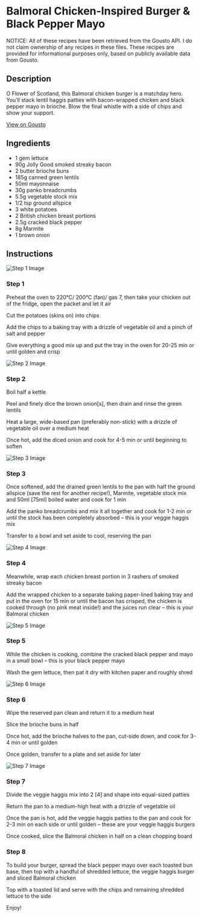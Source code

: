 # Balmoral Chicken-Inspired Burger & Black Pepper Mayo

NOTICE: All of these recipes have been retrieved from the Gousto API. I do not claim ownership of any recipes in these files. These recipes are provided for informational purposes only, based on publicly available data from Gousto.

## Description

O Flower of Scotland, this Balmoral chicken burger is a matchday hero. You’ll stack lentil haggis patties with bacon-wrapped chicken and black pepper mayo in brioche. Blow the final whistle with a side of chips and show your support.

[View on Gousto](https://www.gousto.co.uk/recipes/cookbook/balmoral-chicken-inspired-burger-black-pepper-mayo)

## Ingredients

- 1 gem lettuce
- 90g Jolly Good smoked streaky bacon
- 2 butter brioche buns
- 185g canned green lentils
-  50ml mayonnaise
- 30g panko breadcrumbs
- 5.5g vegetable stock mix
- 1/2 tsp ground allspice
- 3 white potatoes
- 2 British chicken breast portions
- 2.5g cracked black pepper
- 8g Marmite
- 1 brown onion

## Instructions

![Step 1 Image](https://production-media.gousto.co.uk/cms/recipe-step-image/step-1-1674830035789-x200.jpg)

### Step 1

Preheat the oven to 220°C/ 200°C (fan)/ gas 7, then take your chicken out of the fridge, open the packet and let it air

Cut the potatoes (skins on) into chips

Add the chips to a baking tray with a drizzle of vegetable oil and a pinch of salt and pepper

Give everything a good mix up and put the tray in the oven for 20-25 min or until golden and crisp

![Step 2 Image](https://production-media.gousto.co.uk/cms/recipe-step-image/step-2-1674830044314-x200.jpg)

### Step 2

Boil half a kettle

Peel and finely dice the brown onion<span class="text-danger">[s]</span>, then drain and rinse the green lentils

Heat a large, wide-based pan (preferably non-stick) with a drizzle of vegetable oil over a medium heat

Once hot, add the diced onion and cook for 4-5 min or until beginning to soften

![Step 3 Image](https://production-media.gousto.co.uk/cms/recipe-step-image/step-3-1674830053715-x200.jpg)

### Step 3

Once softened, add the drained green lentils to the pan with half the ground allspice (save the rest for another recipe!), Marmite, vegetable stock mix and 50ml <span class="text-danger">[75ml] </span>boiled water and cook for 1 min

Add the panko breadcrumbs and mix it all together and cook for 1-2 min or until the stock has been completely absorbed – this is your veggie haggis mix

Transfer to a bowl and set aside to cool, reserving the pan

![Step 4 Image](https://production-media.gousto.co.uk/cms/recipe-step-image/step-4-1674830061674-x200.jpg)

### Step 4

Meanwhile, wrap each chicken breast portion in 3 rashers of smoked streaky bacon

Add the wrapped chicken to a separate baking paper-lined baking tray and put in the oven for 15 min or until the bacon has crisped, the chicken is cooked through (no pink meat inside!) and the juices run clear – this is your Balmoral chicken

![Step 5 Image](https://production-media.gousto.co.uk/cms/recipe-step-image/step-5-1674830071508-x200.jpg)

### Step 5

While the chicken is cooking, combine the cracked black pepper and mayo in a small bowl – this is your black pepper mayo

Wash the gem lettuce, then pat it dry with kitchen paper and roughly shred

![Step 6 Image](https://production-media.gousto.co.uk/cms/recipe-step-image/step-6-1674830080250-x200.jpg)

### Step 6

Wipe the reserved pan clean and return it to a medium heat

Slice the brioche buns in half

Once hot, add the brioche halves to the pan, cut-side down, and cook for 3-4 min or until golden

Once golden, transfer to a plate and set aside for later

![Step 7 Image](https://production-media.gousto.co.uk/cms/recipe-step-image/step-7-1674830088588-x200.jpg)

### Step 7

Divide the veggie haggis mix into 2 <span class="text-danger">[4]</span> and shape into equal-sized patties

Return the pan to a medium-high heat with a drizzle of vegetable oil

Once the pan is hot, add the veggie haggis patties to the pan and cook for 2-3 min on each side or until golden – these are your veggie haggis burgers

Once cooked, slice the Balmoral chicken in half on a clean chopping board

### Step 8

To build your burger, spread the black pepper mayo over each toasted bun base, then top with a handful of shredded lettuce, the veggie haggis burger and sliced Balmoral chicken

Top with a toasted lid and serve with the chips and remaining shredded lettuce to the side

Enjoy!

